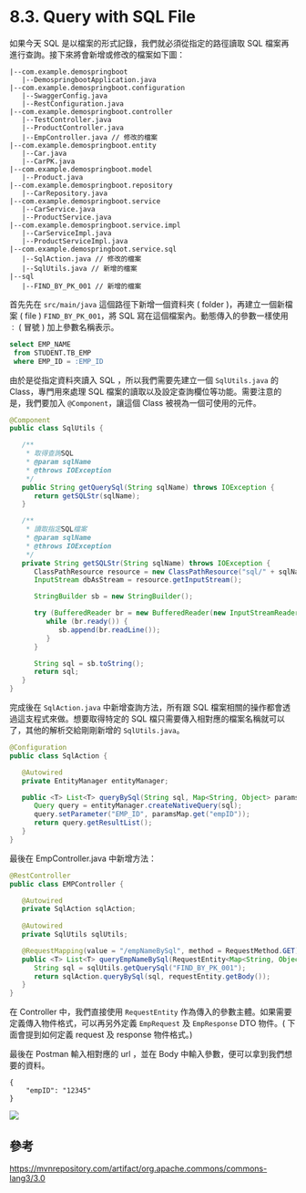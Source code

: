 # 8.3. Query with SQL File
如果今天 SQL 是以檔案的形式記錄，我們就必須從指定的路徑讀取 SQL 檔案再進行查詢。接下來將會新增或修改的檔案如下圖：

```
|--com.example.demospringboot
   |--DemospringbootApplication.java
|--com.example.demospringboot.configuration
   |--SwaggerConfig.java
   |--RestConfiguration.java
|--com.example.demospringboot.controller
   |--TestController.java
   |--ProductController.java
   |--EmpController.java // 修改的檔案
|--com.example.demospringboot.entity
   |--Car.java
   |--CarPK.java
|--com.example.demospringboot.model
   |--Product.java
|--com.example.demospringboot.repository
   |--CarRepository.java
|--com.example.demospringboot.service
   |--CarService.java
   |--ProductService.java
|--com.example.demospringboot.service.impl
   |--CarServiceImpl.java
   |--ProductServiceImpl.java
|--com.example.demospringboot.service.sql
   |--SqlAction.java // 修改的檔案
   |--SqlUtils.java // 新增的檔案
|--sql
   |--FIND_BY_PK_001 // 新增的檔案
```

首先先在 `src/main/java` 這個路徑下新增一個資料夾 ( folder )，再建立一個新檔案 ( file ) `FIND_BY_PK_001`，將 SQL 寫在這個檔案內。動態傳入的參數一樣使用 `：` ( 冒號 ) 加上參數名稱表示。

```sql
select EMP_NAME
 from STUDENT.TB_EMP
 where EMP_ID = :EMP_ID
```

由於是從指定資料夾讀入 SQL ，所以我們需要先建立一個 `SqlUtils.java` 的Class，專門用來處理 SQL 檔案的讀取以及設定查詢欄位等功能。需要注意的是，我們要加入 `@Component`，讓這個 Class 被視為一個可使用的元件。

```java
@Component
public class SqlUtils {

   /**
    * 取得查詢SQL
    * @param sqlName
    * @throws IOException
    */
   public String getQuerySql(String sqlName) throws IOException {
      return getSQLStr(sqlName);
   }

   /**
    * 讀取指定SQL檔案
    * @param sqlName
    * @throws IOException
    */
   private String getSQLStr(String sqlName) throws IOException {
      ClassPathResource resource = new ClassPathResource("sql/" + sqlName); // 指定SQL讀檔路徑
      InputStream dbAsStream = resource.getInputStream();

      StringBuilder sb = new StringBuilder();

      try (BufferedReader br = new BufferedReader(new InputStreamReader(dbAsStream))) {
         while (br.ready()) {
            sb.append(br.readLine());
         }
      }

      String sql = sb.toString();
      return sql;
   }
}
```

完成後在 `SqlAction.java` 中新增查詢方法，所有跟 SQL 檔案相關的操作都會透過這支程式來做。想要取得特定的 SQL 檔只需要傳入相對應的檔案名稱就可以了，其他的解析交給剛剛新增的 `SqlUtils.java`。

```java
@Configuration
public class SqlAction {

   @Autowired
   private EntityManager entityManager;

   public <T> List<T> queryBySql(String sql, Map<String, Object> paramsMap) {
      Query query = entityManager.createNativeQuery(sql);
      query.setParameter("EMP_ID", paramsMap.get("empID"));
      return query.getResultList();
   }
}
```

最後在 EmpController.java 中新增方法：

```java
@RestController
public class EMPController {   

   @Autowired
   private SqlAction sqlAction;
    
   @Autowired
   private SqlUtils sqlUtils;

   @RequestMapping(value = "/empNameBySql", method = RequestMethod.GET)
   public <T> List<T> queryEmpNameBySql(RequestEntity<Map<String, Object>> requestEntity) throws IOException{
      String sql = sqlUtils.getQuerySql("FIND_BY_PK_001");
      return sqlAction.queryBySql(sql, requestEntity.getBody());
   }
}
```
在 Controller 中，我們直接使用 `RequestEntity` 作為傳入的參數主體。如果需要定義傳入物件格式，可以再另外定義 `EmpRequest` 及 `EmpResponse` DTO 物件。( 下面會提到如何定義 request 及 response 物件格式。)

最後在 Postman 輸入相對應的 url ，並在 Body 中輸入參數，便可以拿到我們想要的資料。
```
{
    "empID": "12345"
}
```

![ ](/images/8.3-1.png)

## 參考
https://mvnrepository.com/artifact/org.apache.commons/commons-lang3/3.0 
